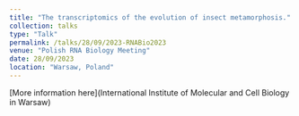 ```yaml
---
title: "The transcriptomics of the evolution of insect metamorphosis."
collection: talks
type: "Talk"
permalink: /talks/28/09/2023-RNABio2023
venue: "Polish RNA Biology Meeting"
date: 28/09/2023
location: "Warsaw, Poland"
---
```


[More information here](International Institute of Molecular and Cell Biology in Warsaw)

